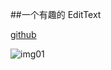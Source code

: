 ##一个有趣的 EditText

[github](https://github.com/xujinyang/BiuEditText)

![img01](http://7o4zmy.com1.z0.glb.clouddn.com/2015-11-24%2023_16_17.gif)


